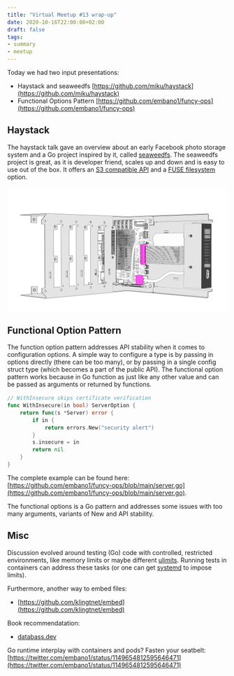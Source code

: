 ```yaml
---
title: "Virtual Meetup #13 wrap-up"
date: 2020-10-16T22:00:00+02:00
draft: false
tags:
- summary
- meetup
---
```


Today we had two input presentations:

* Haystack and seaweedfs [https://github.com/miku/haystack](https://github.com/miku/haystack)
* Functional Options Pattern [https://github.com/embano1/funcy-ops](https://github.com/embano1/funcy-ops)

## Haystack

The haystack talk gave an overview about an early Facebook photo storage system
and a Go project inspired by it, called
[seaweedfs](https://github.com/chrislusf/seaweedfs). The seaweedfs project is
great, as it is developer friend, scales up and down and is easy to use out of
the box. It offers an [S3 compatible
API](https://github.com/chrislusf/seaweedfs/wiki/Amazon-S3-API) and a [FUSE
filesystem](https://github.com/chrislusf/seaweedfs/wiki/FUSE-Mount) option.

![](/images/assembly_pic13.png)

## Functional Option Pattern

The function option pattern addresses API stability when it comes to
configuration options. A simple way to configure a type is by passing in
options directly (there can be too many), or by passing in a single config
struct type (which becomes a part of the public API). The functional option
pattern works because in Go function as just like any other value and can be
passed as arguments or returned by functions.

```go
// WithInsecure skips certificate verification
func WithInsecure(in bool) ServerOption {
    return func(s *Server) error {
        if in {
            return errors.New("security alert")
        }
        s.insecure = in
        return nil
    }
}
```

The complete example can be found here:
[https://github.com/embano1/funcy-ops/blob/main/server.go](https://github.com/embano1/funcy-ops/blob/main/server.go).

The functional options is a Go pattern and addresses some issues with too many
arguments, variants of New and API stability.

## Misc

Discussion evolved around testing (Go) code with controlled, restricted
environments, like memory limits or maybe different
[ulimits](https://man7.org/linux/man-pages/man3/ulimit.3.html). Running tests
in containers can address these tasks (or one can get
[systemd](https://wiki.archlinux.org/index.php/Cgroups#With_systemd_2) to
impose limits).

Furthermore, another way to embed files:

* [https://github.com/klingtnet/embed](https://github.com/klingtnet/embed)

Book recommendatation:

* [databass.dev](https://www.databass.dev/)

Go runtime interplay with containers and pods? Fasten your seatbelt:
[https://twitter.com/embano1/status/1149654812595646471](https://twitter.com/embano1/status/1149654812595646471)

